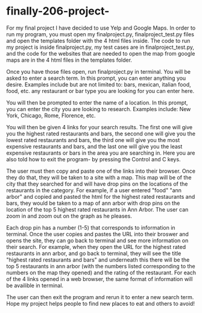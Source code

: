 # finally-206-project-
For my final project I have decided to use Yelp and Google Maps. In order to run my program, you must open my finalproject.py, finalproject_test.py files and open the templates folder with the 4 html files inside. The code to run my project is inside finalproject.py, my test cases are in finalproject_test.py, and the code for the websites that are needed to open the map from google maps are in the 4 html files in the templates folder.

Once you have those files open, run finalproject.py in terminal. You will be asked to enter a search term. In this prompt, you can enter anything you desire. Examples include but are not limited to: bars, mexican, italian food, food, etc. any restaurant or bar type you are looking for you can enter here.

You will then be prompted to enter the name of a location. In this prompt, you can enter the city you are looking to research. Examples include: New York, Chicago, Rome, Florence, etc. 

You will then be given 4 links for your search results. The first one will give you the highest rated restaurants and bars, the second one will give you the lowest rated restaurants and bars, the third one will give you the most expensive restaurants and bars, and the last one will give you the least expensive restaurants or bars in the area you are searching in. Here you are also told how to exit the program- by pressing the Control and C keys.

The user must then copy and paste one of the links into their browser. Once they do that, they will be taken to a site with a map. This map will be of the city that they searched for and will have drop pins on the locations of the restaurants in the category. For example, if a user entered "food" "ann arbor" and copied and pasted the html for the highest rated restaurants and bars, they would be taken to a map of ann arbor with drop pins on the location of the top 5 highest rated restaurants in Ann Arbor. The user can zoom in and zoom out on the graph as he pleases.

Each drop pin has a number (1-5) that corresponds to information in terminal. Once the user copies and pastes the URL into their broswer and opens the site, they can go back to terminal and see more information on their search. For example, when they open the URL for the highest rated restaurants in ann arbor, and go back to terminal, they will see the title "highest rated restaurants and bars" and underneath this there will be the top 5 restaurants in ann arbor (with the numbers listed corresponding to the numbers on the map they opened) and the rating of the restaurant. For each of the 4 links opened in a web browser, the same format of information will be availible in terminal. 

The user can then exit the program and rerun it to enter a new search term.
Hope my project helps people to find new places to eat and others to avoid! 
